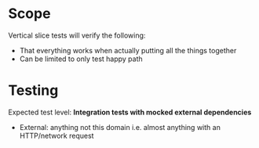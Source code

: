 # Scope
Vertical slice tests will verify the following:
- That everything works when actually putting all the things together
- Can be limited to only test happy path

# Testing
Expected test level: <b>Integration tests with mocked external dependencies</b>
- External: anything not this domain i.e. almost anything with an HTTP/network request